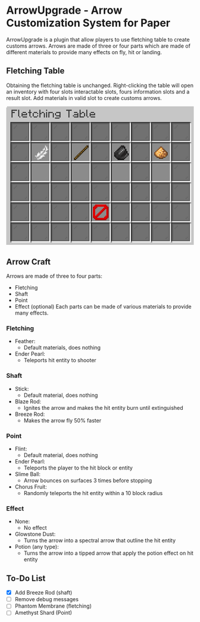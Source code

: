 # ArrowUpgrade - Arrow Customization System for Paper
ArrowUpgrade is a plugin that allow players to use fletching table to create customs arrows. Arrows are made of three or four parts which are made of different materials to provide many effects on fly, hit or landing.
## Fletching Table
Obtaining the fletching table is unchanged. Right-clicking the table will open an inventory with four slots interactable slots, fours information slots and a result slot. Add materials in valid slot to create customs arrows.

![fletching ui](/Images/fletching_ui.png)
## Arrow Craft
Arrows are made of three to four parts:
 - Fletching
 - Shaft
 - Point
 - Effect (optional)
Each parts can be made of various materials to provide many effects.

### Fletching
- Feather:
   - Default materials, does nothing
- Ender Pearl:
   - Teleports hit entity to shooter
### Shaft
- Stick:
   - Default material, does nothing
- Blaze Rod:
   - Ignites the arrow and makes the hit entity burn until extinguished
- Breeze Rod:
   - Makes the arrow fly 50% faster
### Point
- Flint:
   - Default material, does nothing
- Ender Pearl:
   - Teleports the player to the hit block or entity
- Slime Ball:
   - Arrow bounces on surfaces 3 times before stopping
- Chorus Fruit:
   - Randomly teleports the hit entity within a 10 block radius
### Effect
- None:
   - No effect
- Glowstone Dust:
   - Turns the arrow into a spectral arrow that outline the hit entity
- Potion (any type):
   - Turns the arrow into a tipped arrow that apply the potion effect on hit entity
## To-Do List
- [x] Add Breeze Rod (shaft)
- [ ] Remove debug messages
- [ ] Phantom Membrane (fletching)
- [ ] Amethyst Shard (Point)
